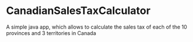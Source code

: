 # CanadianSalesTaxCalculator
A simple java app, which allows to calculate the sales tax of each of the 10 provinces and 3 territories in Canada
